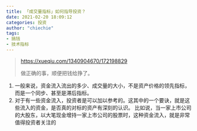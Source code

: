 ```yaml
---
title: 「成交量指标」如何指导投资？
date: 2021-02-20 18:09:12
categories: 投资
author: "chiechie"
tags:
- 搞钱
- 技术指标
---
```


> https://xueqiu.com/1340904670/172198829
> 
> 做正确的事，顺便把钱给挣了。

1. 一般来说，资金流入流出的多少、成交量的大小，不是资产价格的领先指标，而是一个同步、甚至是滞后指标。
2. 对于有一些资金流入，投资者是可以加以参考的。这其中的一个要诀，就是这些流入的资金，是否真的对标的资产有深刻的认识。
   比如说，当一家上市公司的大股东，以大笔现金增持一家上市公司的股票时，这种资金流入，就是非常值得投资者关注的
